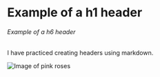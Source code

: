 # Example of a h1 header
###### Example of a h6 header
I have practiced creating headers using markdown.

![Image of pink roses](https://i.pinimg.com/enabled_lo/474x/0f/34/8c/0f348cbdc7df73c7409e041528315cf4.jpg)
